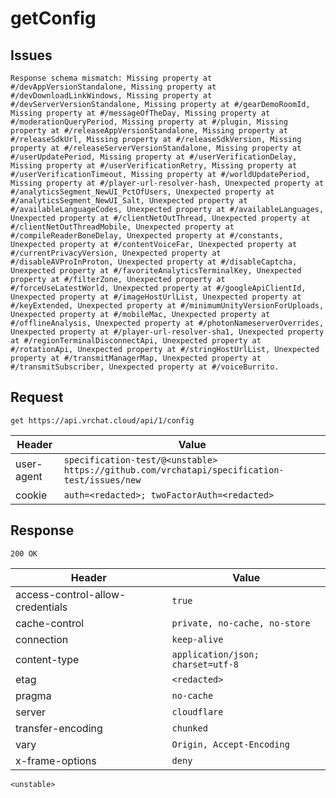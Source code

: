 # getConfig

## Issues
```
Response schema mismatch: Missing property at #/devAppVersionStandalone, Missing property at #/devDownloadLinkWindows, Missing property at #/devServerVersionStandalone, Missing property at #/gearDemoRoomId, Missing property at #/messageOfTheDay, Missing property at #/moderationQueryPeriod, Missing property at #/plugin, Missing property at #/releaseAppVersionStandalone, Missing property at #/releaseSdkUrl, Missing property at #/releaseSdkVersion, Missing property at #/releaseServerVersionStandalone, Missing property at #/userUpdatePeriod, Missing property at #/userVerificationDelay, Missing property at #/userVerificationRetry, Missing property at #/userVerificationTimeout, Missing property at #/worldUpdatePeriod, Missing property at #/player-url-resolver-hash, Unexpected property at #/analyticsSegment_NewUI_PctOfUsers, Unexpected property at #/analyticsSegment_NewUI_Salt, Unexpected property at #/availableLanguageCodes, Unexpected property at #/availableLanguages, Unexpected property at #/clientNetOutThread, Unexpected property at #/clientNetOutThreadMobile, Unexpected property at #/compileReaderBoneDelay, Unexpected property at #/constants, Unexpected property at #/contentVoiceFar, Unexpected property at #/currentPrivacyVersion, Unexpected property at #/disableAVProInProton, Unexpected property at #/disableCaptcha, Unexpected property at #/favoriteAnalyticsTerminalKey, Unexpected property at #/filterZone, Unexpected property at #/forceUseLatestWorld, Unexpected property at #/googleApiClientId, Unexpected property at #/imageHostUrlList, Unexpected property at #/keyExtended, Unexpected property at #/minimumUnityVersionForUploads, Unexpected property at #/mobileMac, Unexpected property at #/offlineAnalysis, Unexpected property at #/photonNameserverOverrides, Unexpected property at #/player-url-resolver-sha1, Unexpected property at #/regionTerminalDisconnectApi, Unexpected property at #/rotationApi, Unexpected property at #/stringHostUrlList, Unexpected property at #/transmitManagerMap, Unexpected property at #/transmitSubscriber, Unexpected property at #/voiceBurrito.
```

## Request
`get https://api.vrchat.cloud/api/1/config`

| Header | Value |
| ------ | ----- |
| user-agent | `specification-test/@<unstable> https://github.com/vrchatapi/specification-test/issues/new` |
| cookie | `auth=<redacted>; twoFactorAuth=<redacted>` |


## Response
`200 OK`

| Header | Value |
| ------ | ----- |
| access-control-allow-credentials | `true` |
| cache-control | `private, no-cache, no-store` |
| connection | `keep-alive` |
| content-type | `application/json; charset=utf-8` |
| etag | `<redacted>` |
| pragma | `no-cache` |
| server | `cloudflare` |
| transfer-encoding | `chunked` |
| vary | `Origin, Accept-Encoding` |
| x-frame-options | `deny` |

```jsonc
<unstable>
```
